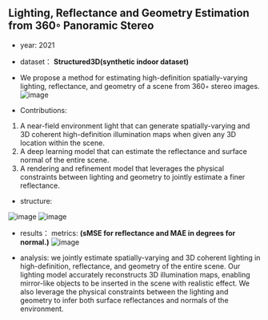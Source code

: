 ## Lighting, Reflectance and Geometry Estimation from 360◦ Panoramic Stereo

- year: 2021

- dataset：  **Structured3D(synthetic indoor dataset)**  

- We propose a method for estimating high-definition spatially-varying lighting, reflectance, and geometry of a scene from 360◦ stereo images.
![image](https://github.com/VLISLAB/360-DL-Survey/blob/main/Images/LRGabstract.png)

- Contributions:

1) A near-field environment light that can generate spatially-varying and 3D coherent high-definition illumination maps when given any 3D location within the scene.
2) A deep learning model that can estimate the reflectance and surface normal of the entire scene.
3) A rendering and refinement model that leverages the physical constraints between lighting and geometry to jointly estimate a finer reflectance.

- structure:

![image](https://github.com/VLISLAB/360-DL-Survey/blob/main/Images/LRGstructure.png)
![image](https://github.com/VLISLAB/360-DL-Survey/blob/main/Images/LRGstructure1.png)


- results：
metrics: **(sMSE for reflectance and MAE in degrees for normal.)**
![image](https://github.com/VLISLAB/360-DL-Survey/blob/main/Images/LRGresult.png)


- analysis: we jointly estimate spatially-varying and 3D coherent lighting in high-definition, reflectance, and geometry of the entire scene. Our lighting model accurately reconstructs 3D illumination maps, enabling mirror-like objects to be inserted in the scene with realistic effect. We also leverage the physical constraints between the lighting and geometry to infer both surface reflectances and normals of the environment.
